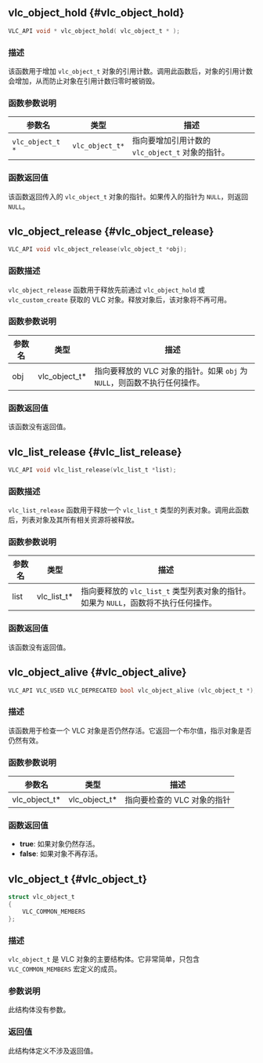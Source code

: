 ## vlc_object_hold {#vlc_object_hold}

```c
VLC_API void * vlc_object_hold( vlc_object_t * );
```

### 描述
该函数用于增加 `vlc_object_t` 对象的引用计数。调用此函数后，对象的引用计数会增加，从而防止对象在引用计数归零时被销毁。

### 函数参数说明

| 参数名          | 类型           | 描述                                                         |
|-----------------|----------------|--------------------------------------------------------------|
| `vlc_object_t *` | `vlc_object_t*` | 指向要增加引用计数的 `vlc_object_t` 对象的指针。             |

### 函数返回值
该函数返回传入的 `vlc_object_t` 对象的指针。如果传入的指针为 `NULL`，则返回 `NULL`。
## vlc_object_release {#vlc_object_release}

```c
VLC_API void vlc_object_release(vlc_object_t *obj);
```

### 函数描述
`vlc_object_release` 函数用于释放先前通过 `vlc_object_hold` 或 `vlc_custom_create` 获取的 VLC 对象。释放对象后，该对象将不再可用。

### 函数参数说明

| 参数名 | 类型          | 描述                                                                 |
|--------|---------------|--------------------------------------------------------------------------|
| obj    | vlc_object_t* | 指向要释放的 VLC 对象的指针。如果 `obj` 为 `NULL`，则函数不执行任何操作。 |

### 函数返回值
该函数没有返回值。
## vlc_list_release {#vlc_list_release}

```c
VLC_API void vlc_list_release(vlc_list_t *list);
```

### 函数描述
`vlc_list_release` 函数用于释放一个 `vlc_list_t` 类型的列表对象。调用此函数后，列表对象及其所有相关资源将被释放。

### 函数参数说明

| 参数名 | 类型        | 描述                                                                 |
|--------|-------------|--------------------------------------------------------------------------|
| list   | vlc_list_t* | 指向要释放的 `vlc_list_t` 类型列表对象的指针。如果为 `NULL`，函数将不执行任何操作。 |

### 函数返回值
该函数没有返回值。
## vlc_object_alive {#vlc_object_alive}

```c
VLC_API VLC_USED VLC_DEPRECATED bool vlc_object_alive (vlc_object_t *);
```

### 描述
该函数用于检查一个 VLC 对象是否仍然存活。它返回一个布尔值，指示对象是否仍然有效。

### 函数参数说明

| 参数名        | 类型          | 描述                         |
|---------------|---------------|------------------------------|
| vlc_object_t* | vlc_object_t* | 指向要检查的 VLC 对象的指针 |

### 函数返回值
- **true**: 如果对象仍然存活。
- **false**: 如果对象不再存活。
## vlc_object_t {#vlc_object_t}

```c
struct vlc_object_t
{
    VLC_COMMON_MEMBERS
};
```

### 描述
`vlc_object_t` 是 VLC 对象的主要结构体。它非常简单，只包含 `VLC_COMMON_MEMBERS` 宏定义的成员。

### 参数说明
此结构体没有参数。

### 返回值
此结构体定义不涉及返回值。
